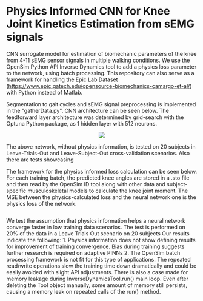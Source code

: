 # Physics Informed CNN for Knee Joint Kinetics Estimation from sEMG signals
 CNN surrogate model for estimation of biomechanic parameters of the knee from 4-11 sEMG sensor signals in multiple walking conditions. We use the OpenSim Python API Inverse Dynamics tool to add a physics loss parameter to the network, using batch processing. This repository can also serve as a framework for handling the Epic Lab Dataset (https://www.epic.gatech.edu/opensource-biomechanics-camargo-et-al/) with Python instead of Matlab.

Segmentation to gait cycles and sEMG signal preprocessing is implemented in the "gatherData.py".
CNN architecture can be seen below. The feedforward layer architecture was determined by grid-search with the Optuna Python package, as 1 hidden layer with 512 neurons.
<p align="center">
<img src="https://github.com/petrakisgeo/Physics-Informed-CNN-for-Knee-Joint-Kinetics-Estimation-from-sEMG-signals/assets/117226445/e9034fee-7196-4e49-8705-b9cdf464cdea")
</img>


The above network, without physics information, is tested on 20 subjects in Leave-Trials-Out and Leave-Subject-Out cross-validation scenarios. Also there are tests showcasing 

The framework for the physics informed loss calculation can be seen below. For each training batch, the predicted knee angles are stored in a .sto file and then read by the OpenSim ID tool along with other data and subject-specific musculoskeletal models to calculate the knee joint moment. The MSE between the physics-calculated loss and the neural network one is the physics loss of the network.
<p align="center">
<img scr="https://github.com/petrakisgeo/Physics-Informed-CNN-for-Knee-Joint-Kinetics-Estimation-from-sEMG-signals/assets/117226445/7f2af54d-0966-4cac-9ee9-a53d536cf2d5">
</p>
We test the assumption that physics information helps a neural network converge faster in low training data scenarios. The test is performed on 20% of the data in a Leave Trials Out scenario on 20 subjects
Our results indicate the following:
 1. Physics information does not show defining results for improvement of training convergence. Bias during training suggests further research is required on adaptive PINNs
 2. The OpenSim batch processing framework is not fit for this type of applications. The repeated read/write operations slow the training time down dramatically and could be easily avoided with slight API adjustments. There is also a case made for memory leakage during InverseDynamicsTool.run() main loop. Even after deleting the Tool object manually, some amount of memory still persists, causing a memory leak on repeated calls of the run() method.
